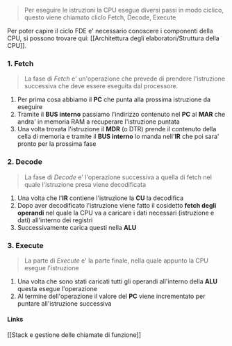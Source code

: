>Per eseguire le istruzioni la CPU esegue diversi passi in modo ciclico, questo viene chiamato cliclo Fetch, Decode, Execute

Per poter capire il ciclo FDE e' necessario conoscere i componenti della CPU, si possono trovare qui: [[Architettura degli elaboratori/Struttura della CPU]].

### 1. Fetch
>La fase di *Fetch* e' un'operazione che prevede di prendere l'istruzione successiva che deve essere eseguita dal processore.

1. Per prima cosa abbiamo il **PC** che punta alla prossima istruzione da eseguire
2. Tramite il **BUS interno** passiamo l'indirizzo contenuto nel **PC** al **MAR** che andra' in memoria RAM a recuperare l'istruzione puntata
3. Una volta trovata l'istruzione il **MDR** (o DTR) prende il contenuto della cella di memoria e tramite il **BUS interno** lo manda nell'**IR** che poi sara' pronto per la prossima fase

### 2. Decode
>La fase di *Decode* e' l'operazione successiva a quella di fetch nel quale l'istruzione presa viene decodificata

1. Una volta che l'**IR** contiene l'istruzione la **CU** la decodifica
2. Dopo aver decodificato l'istruzione viene fatto il cosidetto **fetch degli operandi** nel quale la CPU va a caricare i dati necessari (istruzione e dati) all'interno dei registri
3. Successivamente carica questi nella **ALU**

### 3. Execute
>La parte di *Execute* e' la parte finale, nella quale appunto la CPU esegue l'istruzione

1. Una volta che sono stati caricati tutti gli operandi all'interno della **ALU** questa esegue l'operazione
2. Al termine dell'operazione il valore del **PC** viene incrementato per puntare all'istruzione successiva

#### Links
[[Stack e gestione delle chiamate di funzione]]